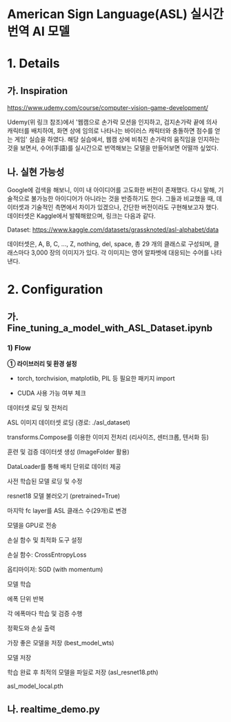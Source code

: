 # American Sign Language(ASL) 실시간 번역 AI 모델

# 1. Details
## 가. Inspiration
https://www.udemy.com/course/computer-vision-game-development/

Udemy(위 링크 참조)에서 '웹캠으로 손가락 모션을 인지하고, 검지손가락 끝에 의사 캐릭터를 배치하여, 화면 상에 임의로 나타나는 바이러스 캐릭터와 충돌하면 점수를 얻는 게임' 실습을 하였다. 해당 실습에서, 웹캠 상에 비춰진 손가락의 움직임을 인지하는 것을 보면서, 수어(手語)를 실시간으로 번역해보는 모델을 만들어보면 어떨까 싶었다.

## 나. 실현 가능성
Google에 검색을 해보니, 이미 내 아이디어를 고도화한 버전이 존재했다. 다시 말해, 기술적으로 불가능한 아이디어가 아니라는 것을 반증하기도 한다. 그들과 비교했을 때, 데이터셋과 기술적인 측면에서 차이가 있겠으나, 간단한 버전이라도 구현해보고자 했다. 데이터셋은 Kaggle에서 발췌해왔으며, 링크는 다음과 같다.

Dataset: https://www.kaggle.com/datasets/grassknoted/asl-alphabet/data

데이터셋은, A, B, C, ..., Z, nothing, del, space, 총 29 개의 클래스로 구성되며, 클래스마다 3,000 장의 이미지가 있다. 각 이미지는 영어 알파벳에 대응되는 수어를 나타낸다.

# 2. Configuration
## 가. Fine_tuning_a_model_with_ASL_Dataset.ipynb
### 1) Flow
**① 라이브러리 및 환경 설정**
- torch, torchvision, matplotlib, PIL 등 필요한 패키지 import

- CUDA 사용 가능 여부 체크

데이터셋 로딩 및 전처리

ASL 이미지 데이터셋 로딩 (경로: ./asl_dataset)

transforms.Compose를 이용한 이미지 전처리 (리사이즈, 센터크롭, 텐서화 등)

훈련 및 검증 데이터셋 생성 (ImageFolder 활용)

DataLoader를 통해 배치 단위로 데이터 제공

사전 학습된 모델 로딩 및 수정

resnet18 모델 불러오기 (pretrained=True)

마지막 fc layer를 ASL 클래스 수(29개)로 변경

모델을 GPU로 전송

손실 함수 및 최적화 도구 설정

손실 함수: CrossEntropyLoss

옵티마이저: SGD (with momentum)

모델 학습

에폭 단위 반복

각 에폭마다 학습 및 검증 수행

정확도와 손실 출력

가장 좋은 모델을 저장 (best_model_wts)

모델 저장

학습 완료 후 최적의 모델을 파일로 저장 (asl_resnet18.pth)


asl_model_local.pth
## 나. realtime_demo.py
